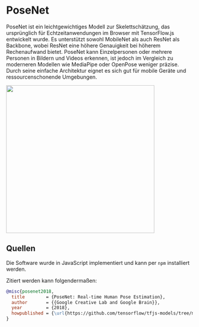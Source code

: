 # PoseNet
PoseNet ist ein leichtgewichtiges Modell zur Skelettschätzung, das ursprünglich für Echtzeitanwendungen im Browser mit TensorFlow\.js entwickelt wurde. Es unterstützt sowohl MobileNet als auch ResNet als Backbone, wobei ResNet eine höhere Genauigkeit bei höherem Rechenaufwand bietet. PoseNet kann Einzelpersonen oder mehrere Personen in Bildern und Videos erkennen, ist jedoch im Vergleich zu moderneren Modellen wie MediaPipe oder OpenPose weniger präzise. Durch seine einfache Architektur eignet es sich gut für mobile Geräte und ressourcenschonende Umgebungen.

<img height="400px" src="demo.gif">

## Quellen
Die Software wurde in JavaScript implementiert und kann per `npm` installiert werden.

Zitiert werden kann folgendermaßen:

```bibtex
@misc{posenet2018,
  title        = {PoseNet: Real-time Human Pose Estimation},
  author       = {{Google Creative Lab and Google Brain}},
  year         = {2018},
  howpublished = {\url{https://github.com/tensorflow/tfjs-models/tree/master/posenet}}
}
```